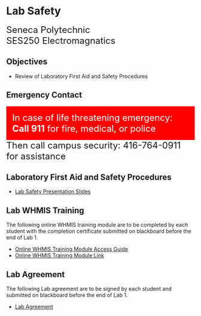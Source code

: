 # Lab Safety

<font size="5">
Seneca Polytechnic</br>
SES250 Electromagnatics
</font>

## Objectives
- Review of Laboratory First Aid and Safety Procedures

## Emergency Contact

<div style="padding: 15px; border: 1px solid red; background-color: red; color: white;"><font size="5">In case of life threatening emergency:</br>
<strong>Call 911</strong> for fire, medical, or police</font></div>

<font size="5">
Then call campus security: 416-764-0911 for assistance
</font>

## Laboratory First Aid and Safety Procedures

- [Lab Safety Presentation Slides](safety-SES250-Lab-Safety-RevB.pdf)

## Lab WHMIS Training

The following online WHMIS training module are to be completed by each student with the completion certificate submitted on blackboard before the end of Lab 1.

- [Online WHMIS Training Module Access Guide](safety-Student_WHMISTrainingModule_Tips.pdf)
- [Online WHMIS Training Module Link](http://portal.mycampus.ca/mycampusfiles/dc/fieldplacement/WHMIS/story.html)

## Lab Agreement

The following Lab agreement are to be signed by each student and submitted on blackboard before the end of Lab 1.

- [Lab Agreement](safety-SES250-Lab-Agreement.pdf)